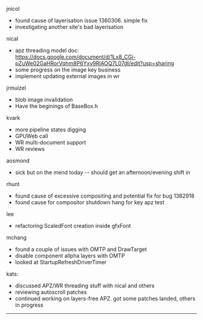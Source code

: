 jnicol
* found cause of layerisation issue 1360306. simple fix
* investigating another site's bad layerisation



nical
* apz threading model doc: https://docs.google.com/document/d/1Lx8_CGi-pZuWe02GaHRorVqhm8P6Yxy9RlAOQ7L07dI/edit?usp=sharing
* some progress on the image key business
* implement updating external images in wr



jrmuizel
* blob image invalidation
* Have the beginings of BaseBox.h



kvark
* more pipeline states digging
* GPUWeb call
* WR multi-document support
* WR reviews



aosmond
* sick but on the mend today -- should get an afternoon/evening shift in



rhunt
* found cause of excessive compositing and potential fix for bug 1382918
* found cause for compositor shutdown hang for key apz test



lee
* refactoring ScaledFont creation inside gfxFont



mchang
* found a couple of issues with OMTP and DrawTarget
* disable component allpha layers with OMTP
* looked at StartupRefreshDriverTimer



kats:
* discussed APZ/WR threading stuff with nical and others
* reviewing autoscroll patches
* continued working on layers-free APZ. got some patches landed, others in progress

________________


